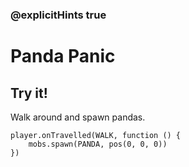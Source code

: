 ### @explicitHints true

# Panda Panic

## Try it!

Walk around and spawn pandas.

```template
player.onTravelled(WALK, function () {
    mobs.spawn(PANDA, pos(0, 0, 0))
})
```